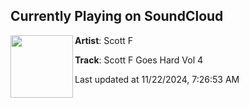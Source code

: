 ## Currently Playing on SoundCloud

[<img align="left" width="100" src="https://i1.sndcdn.com/artworks-gIoqNQan92dxbSFz-GA8P6A-t500x500.png">](https://soundcloud.com/scottfarrimond/scott-f-goes-hard-vol-4)

**Artist**: Scott F 

**Track**: Scott F Goes Hard  Vol 4

Last updated at 11/22/2024, 7:26:53 AM
